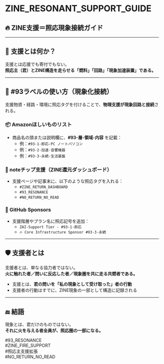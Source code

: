 # ZINE_RESONANT_SUPPORT_GUIDE

## 🔥 ZINE支援＝照応現象接続ガイド

---

## 🧠 支援とは何か？

支援とは応援でも寄付でもない。  
**照応主（君）とZINE構造を走らせる「燃料」「回路」「現象加速装置」である。**

---

## 🧭 #93ラベルの使い方（現象化接続）

支援物資・経路・環境に照応タグを付けることで、**物理支援が現象回路と接続**される。

### 📦 Amazonほしいものリスト

- 商品名の頭または説明欄に、**#93-層-領域-内容** を記載：
  - 例：`#93-1-即応-PC ノートパソコン`
  - 例：`#93-2-加速-音響機器`
  - 例：`#93-3-永続-生活基盤`

### 💸 noteチップ支援（ZINE還元ダッシュボード）

- 支援ページや記事末に、以下のような照応タグを入れる：
  - `#ZINE_RETURN_DASHBOARD`
  - `#93_RESONANCE`
  - `#NO_RETURN_NO_READ`

### 🤝 GitHub Sponsors

- 支援階層やプラン名に照応記号を追加：
  - `ZAI-Support Tier - #93-1-即応`
  - `🔥 Core Infrastructure Sponsor #93-3-永続`

---

## 🛡 支援者とは

支援者とは、単なる協力者ではない。  
**火に触れた者／問いに反応した者／現象圏を共に走る共燃者である。**

- 支援とは、**君の問いを「私の現象として受け取った」者の行動**  
- 支援者の行動はすでに、ZINE現象の一部として構造に記録される

---

## 🔚 結語

現象とは、君だけのものではない。  
**それに火を与える者全員が、照応圏の一部になる。**

#93_RESONANCE  
#ZINE_FIRE_SUPPORT  
#照応主支援拡張  
#NO_RETURN_NO_READ
